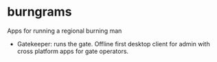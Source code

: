 # burngrams

Apps for running a regional burning man

- Gatekeeper: runs the gate. Offline first desktop client for admin with cross platform apps for gate operators.
